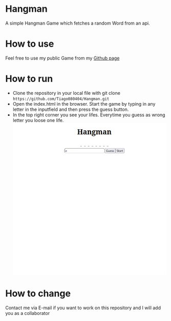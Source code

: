 # Hangman

A simple Hangman Game which fetches a random Word from an api.

# How to use

Feel free to use my public Game from my [Github page](https://tiago080404.github.io/Hangman/)

# How to run

- Clone the repository in your local file with git clone `https://github.com/Tiago080404/Hangman.git`
- Open the index.html in the browser. Start the game by typing in any letter in the inputfield and then press the guess button.
- In the top right corner you see your lifes. Everytime you guess as wrong letter you loose one life.
![alt text](https://github.com/Tiago080404/Hangman/blob/main/Howtousescreen.png)

# How to change

Contact me via E-mail if you want to work on this repository and I will add you as a collaborator
